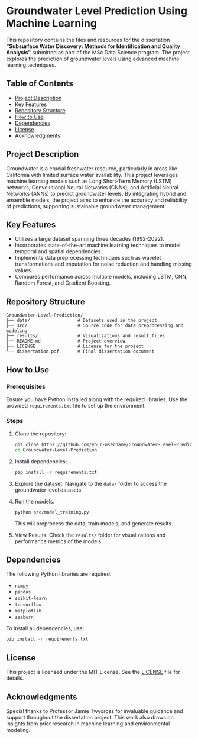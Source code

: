# Groundwater Level Prediction Using Machine Learning

This repository contains the files and resources for the dissertation **"Subsurface Water Discovery: Methods for Identification and Quality Analysis"** submitted as part of the MSc Data Science program. The project explores the prediction of groundwater levels using advanced machine learning techniques.

## Table of Contents
- [Project Description](#project-description)
- [Key Features](#key-features)
- [Repository Structure](#repository-structure)
- [How to Use](#how-to-use)
- [Dependencies](#dependencies)
- [License](#license)
- [Acknowledgments](#acknowledgments)

## Project Description
Groundwater is a crucial freshwater resource, particularly in areas like California with limited surface water availability. This project leverages machine learning models such as Long Short-Term Memory (LSTM) networks, Convolutional Neural Networks (CNNs), and Artificial Neural Networks (ANNs) to predict groundwater levels. By integrating hybrid and ensemble models, the project aims to enhance the accuracy and reliability of predictions, supporting sustainable groundwater management.

## Key Features
- Utilizes a large dataset spanning three decades (1992-2022).
- Incorporates state-of-the-art machine learning techniques to model temporal and spatial dependencies.
- Implements data preprocessing techniques such as wavelet transformations and imputation for noise reduction and handling missing values.
- Compares performance across multiple models, including LSTM, CNN, Random Forest, and Gradient Boosting.

## Repository Structure
```plaintext
Groundwater-Level-Prediction/
├── data/                  # Datasets used in the project
├── src/                   # Source code for data preprocessing and modeling
├── results/               # Visualizations and result files
├── README.md              # Project overview
├── LICENSE                # License for the project
└── dissertation.pdf       # Final dissertation document
```

## How to Use
### Prerequisites
Ensure you have Python installed along with the required libraries. Use the provided `requirements.txt` file to set up the environment.

### Steps
1. Clone the repository:
   ```bash
   git clone https://github.com/your-username/Groundwater-Level-Prediction.git
   cd Groundwater-Level-Prediction
   ```

2. Install dependencies:
   ```bash
   pip install -r requirements.txt
   ```

3. Explore the dataset:
   Navigate to the `data/` folder to access the groundwater level datasets.

4. Run the models:
   ```bash
   python src/model_training.py
   ```
   This will preprocess the data, train models, and generate results.

5. View Results:
   Check the `results/` folder for visualizations and performance metrics of the models.

## Dependencies
The following Python libraries are required:
- `numpy`
- `pandas`
- `scikit-learn`
- `tensorflow`
- `matplotlib`
- `seaborn`

To install all dependencies, use:
```bash
pip install -r requirements.txt
```

## License
This project is licensed under the MIT License. See the [LICENSE](LICENSE) file for details.

## Acknowledgments
Special thanks to Professor Jamie Twycross for invaluable guidance and support throughout the dissertation project. This work also draws on insights from prior research in machine learning and environmental modeling.
